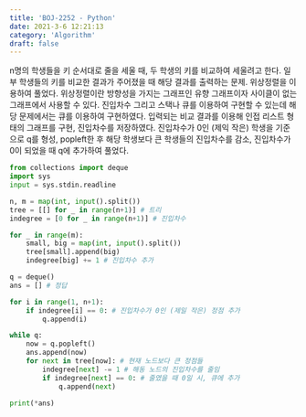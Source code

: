 ```yaml
---
title: 'BOJ-2252 - Python'
date: 2021-3-6 12:21:13
category: 'Algorithm'
draft: false
---
```

n명의 학생들을 키 순서대로 줄을 세울 때, 두 학생의 키를 비교하여 세울려고 한다. 일부 학생들의 키를 비교한 결과가 주어졌을 때 해당 결과를 출력하는 문제. 위상정렬을 이용하여 풀었다. 위상정렬이란 방향성을 가지는 그래프인 유향 그래프이자 사이클이 없는 그래프에서 사용할 수 있다. 진입차수 그리고 스택나 큐를 이용하여 구현할 수 있는데 해당 문제에서는 큐를 이용하여 구현하였다. 입력되는 비교 결과를 이용해 인접 리스트 형태의 그래프를 구현, 진입차수를 저장하였다. 진입차수가 0인 (제익 작은) 학생을 기준으로 q를 형성, popleft한 후 해당 학생보다 큰 학생들의 진입차수를 감소, 진입차수가 0이 되었을 때 q에 추가하여 풀었다.
```python
from collections import deque
import sys
input = sys.stdin.readline

n, m = map(int, input().split())
tree = [[] for _ in range(n+1)] # 트리
indegree = [0 for _ in range(n+1)] # 진입차수

for _ in range(m):
    small, big = map(int, input().split())
    tree[small].append(big)
    indegree[big] += 1 # 진입차수 추가

q = deque()
ans = [] # 정답

for i in range(1, n+1):
    if indegree[i] == 0: # 진입차수가 0인 (제일 작은) 정점 추가
        q.append(i)

while q:
    now = q.popleft()
    ans.append(now)
    for next in tree[now]: # 현재 노드보다 큰 정점들
        indegree[next] -= 1 # 해동 노드의 진입차수를 줄임
        if indegree[next] == 0: # 줄였을 때 0일 시, 큐에 추가
            q.append(next)

print(*ans)

```